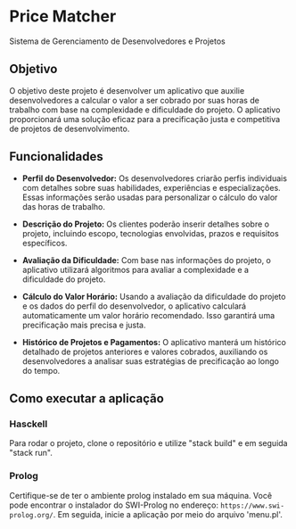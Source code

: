 # Price Matcher

Sistema de Gerenciamento de Desenvolvedores e Projetos

## Objetivo

O objetivo deste projeto é desenvolver um aplicativo que auxilie desenvolvedores a calcular o valor a ser cobrado por suas horas de trabalho com base na complexidade e dificuldade do projeto. O aplicativo proporcionará uma solução eficaz para a precificação justa e competitiva de projetos de desenvolvimento.

## Funcionalidades

- **Perfil do Desenvolvedor:** Os desenvolvedores criarão perfis individuais com detalhes sobre suas habilidades, experiências e especializações. Essas informações serão usadas para personalizar o cálculo do valor das horas de trabalho.

- **Descrição do Projeto:** Os clientes poderão inserir detalhes sobre o projeto, incluindo escopo, tecnologias envolvidas, prazos e requisitos específicos.

- **Avaliação da Dificuldade:** Com base nas informações do projeto, o aplicativo utilizará algoritmos para avaliar a complexidade e a dificuldade do projeto.

- **Cálculo do Valor Horário:** Usando a avaliação da dificuldade do projeto e os dados do perfil do desenvolvedor, o aplicativo calculará automaticamente um valor horário recomendado. Isso garantirá uma precificação mais precisa e justa.

- **Histórico de Projetos e Pagamentos:** O aplicativo manterá um histórico detalhado de projetos anteriores e valores cobrados, auxiliando os desenvolvedores a analisar suas estratégias de precificação ao longo do tempo.

## Como executar a aplicação

### Hasckell

Para rodar o projeto, clone o repositório e utilize "stack build" e em seguida "stack run".

### Prolog

Certifique-se de ter o ambiente prolog instalado em sua máquina. Você pode encontrar o instalador do SWI-Prolog no endereço: `https://www.swi-prolog.org/`. Em seguida, inicie a aplicação por meio do arquivo 'menu.pl'.
